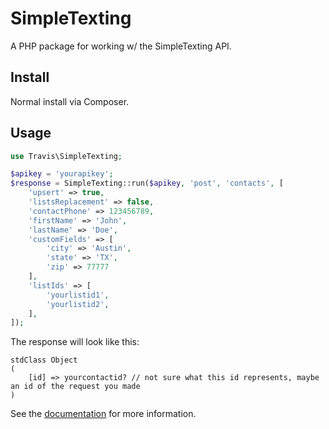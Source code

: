 # SimpleTexting

A PHP package for working w/ the SimpleTexting API.

## Install

Normal install via Composer.

## Usage

```php
use Travis\SimpleTexting;

$apikey = 'yourapikey';
$response = SimpleTexting::run($apikey, 'post', 'contacts', [
    'upsert' => true,
    'listsReplacement' => false,
    'contactPhone' => 123456789,
    'firstName' => 'John',
    'lastName' => 'Doe',
    'customFields' => [
        'city' => 'Austin',
        'state' => 'TX',
        'zip' => 77777
    ],
    'listIds' => [
        'yourlistid1',
        'yourlistid2',
    ],
]);
```

The response will look like this:

```
stdClass Object
(
    [id] => yourcontactid? // not sure what this id represents, maybe an id of the request you made
)
```

See the [documentation](https://simpletexting.com/api/docs/v2/#section/Authentication) for more information.